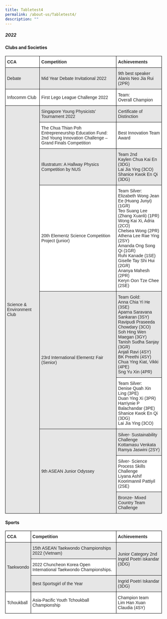 ```yaml
---
title: Tabletest4
permalink: /about-us/Tabletest4/
description: ""
---
```

##### 2022

#### Clubs and Societies

<style type="text/css">
.tg  {border-collapse:collapse;border-spacing:0;}
.tg td{border-color:black;border-style:solid;border-width:1px;font-family:Arial, sans-serif;font-size:14px;
  overflow:hidden;padding:10px 5px;word-break:normal;}
.tg th{border-color:black;border-style:solid;border-width:1px;font-family:Arial, sans-serif;font-size:14px;
  font-weight:normal;overflow:hidden;padding:10px 5px;word-break:normal;}
.tg .tg-l2bf{background-color:#FFF;color:#222;font-weight:bold;text-align:left;vertical-align:top}
.tg .tg-h5mn{background-color:#E6E6E6;color:#222;text-align:left;vertical-align:middle}
.tg .tg-1ppo{background-color:#FFF;color:#222;text-align:left;vertical-align:middle}
</style>
<table class="tg">
<thead>
  <tr>
    <th class="tg-l2bf"><span style="font-weight:700">CCA </span></th>
    <th class="tg-l2bf"><span style="font-weight:700">Competition </span></th>
    <th class="tg-l2bf"><span style="font-weight:700">Achievements</span></th>
  </tr>
</thead>
<tbody>
  <tr>
    <td class="tg-h5mn">Debate</td>
    <td class="tg-h5mn">Mid Year Debate Invitational 2022</td>
    <td class="tg-h5mn">9th best speaker<br><span style="font-weight:inherit">Alanis Neo Jia Rui (2PR)</span></td>
  </tr>
  <tr>
    <td class="tg-1ppo">Infocomm Club</td>
    <td class="tg-1ppo">First Lego League Challenge 2022</td>
    <td class="tg-1ppo">Team:<br>Overall Champion</td>
  </tr>
  <tr>
    <td class="tg-h5mn" rowspan="9">Science &amp; Environment Club</td>
    <td class="tg-h5mn">Singapore Young Physicists’ Tournament 2022</td>
    <td class="tg-h5mn">Certificate of Distinction</td>
  </tr>
  <tr>
    <td class="tg-1ppo">The Chua Thian Poh Entrepreneurship Education Fund: 2nd Young Innovation Challenge – Grand Finals Competition</td>
    <td class="tg-1ppo">Best Innovation Team Award</td>
  </tr>
  <tr>
    <td class="tg-h5mn">Illustratum: A Hallway Physics Competition by NUS</td>
    <td class="tg-h5mn">Team 2nd<br><span style="font-weight:inherit">Kaylen  Chua Kai En (3DG)</span><br>Lai Jia  Ying (3CO)<br><span style="font-weight:inherit">Shanice Kwok En Qi (3DG)</span></td>
  </tr>
  <tr>
    <td class="tg-1ppo">20th Elementz Science Competition Project (junior)</td>
    <td class="tg-1ppo">Team Silver:<br>Elizabeth Wong Jean Ee (Huang Junyi) (1GR)<br>Teo Suang Lee (Zhang Xuanli) (1PR)<br>Wong Kai Xi, Adria (2CO)<br>Chelsea Wong (2PR)<br>Athena Lee Rae Ying (2SY)<br>Amanda Ong Song Qi (1GR)<br>Ruhi Kanade (1SE)<br>Giselle Tay Shi Hui (2GR)<br>Ananya Mahesh (2PR)<br>Keryn Oon Tze Chee (2SE)</td>
  </tr>
  <tr>
    <td class="tg-h5mn" rowspan="2">23rd International Elementz Fair (Senior)</td>
    <td class="tg-h5mn">Team Gold:<br>Anna Chia Yi He (3SE)<br>Aparna Saravana Sankaran (3SY)<br>Ravipudi Praseeda Chowdary (3CO)<br>Soh Hing Wen Maegan (3GY)<br>Tanish Sudha Sanjay (3GR)<br>Anjali Ravi (4SY)<br>BK Preethi (4SY)<br>Chua Ying Kiat, Vikki (4PE)<br><span style="font-weight:inherit">Sng Yu Xin (4PR)</span></td>
  </tr>
  <tr>
    <td class="tg-1ppo">Team Silver:<br>Denise Quah Xin Ling (3PE)<br>Duan Ying Xi (3PR)<br>Harriynie P Balachandar (3PE)<br>Shanice Kwok En Qi (3DG)<br>Lai Jia Ying (3CO)</td>
  </tr>
  <tr>
    <td class="tg-h5mn" rowspan="3">9th ASEAN Junior Odyssey</td>
    <td class="tg-h5mn">Silver- Sustainability Challenge<br>Kottamasu Venkata Ramya Jaswini (2SY)</td>
  </tr>
  <tr>
    <td class="tg-1ppo">Silver- Science Process Skills Challenge<br>Liyana Ashif Koorimannil Pattiyil (2SE)</td>
  </tr>
  <tr>
    <td class="tg-h5mn">Bronze- Mixed Country Team Challenge</td>
  </tr>
</tbody>
</table>

#### Sports

<!-- CSS Code: Place this code in the document's head (between the 'head' tags) -->
<style>
table.GeneratedTable {
  width: 100%;
  background-color: #ffffff;
  border-collapse: collapse;
  border-width: 2px;
  border-color: #ffcc00;
  border-style: solid;
  color: #000000;
}

table.GeneratedTable td, table.GeneratedTable th {
  border-width: 2px;
  border-color: #ffcc00;
  border-style: solid;
  padding: 3px;
}

table.GeneratedTable thead {
  background-color: #ffcc00;
}
</style>

<style type="text/css">
.tg  {border-collapse:collapse;border-spacing:1;}
.tg td{border-color:black;border-style:solid;border-width:1px;font-family:Arial, sans-serif;font-size:14px;
  overflow:hidden;padding:10px 5px;word-break:normal;}
.tg th{border-color:black;border-style:solid;border-width:1px;font-family:Arial, sans-serif;font-size:14px;
  font-weight:normal;overflow:hidden;padding:10px 5px;word-break:normal;}
.tg .tg-l2bf{background-color:#FFF;color:#222;font-weight:bold;text-align:left;vertical-align:top}
.tg .tg-h5mn{background-color:#E6E6E6;color:#222;text-align:left;vertical-align:middle}
.tg .tg-1ppo{background-color:#FFF;color:#222;text-align:left;vertical-align:middle}
</style>
<table class="tg">
<thead>
  <tr>
    <th class="tg-l2bf"><span style="font-weight:700">CCA </span></th>
    <th class="tg-l2bf"><span style="font-weight:700">Competition </span></th>
    <th class="tg-l2bf"><span style="font-weight:700">Achievements</span></th>
  </tr>
</thead>
<tbody>
  <tr>
    <td class="tg-h5mn" rowspan="3">Taekwondo</td>
    <td class="tg-h5mn">15th ASEAN Taekwondo Championships 2022 (Vietnam)</td>
    <td class="tg-h5mn" rowspan="2">Junior Category 2nd<br>Ingrid Poetri iskandar (3DG)</td>
  </tr>
  <tr>
    <td class="tg-1ppo">2022 Chuncheon Korea Open International Taekwondo Championships.</td>
  </tr>
  <tr>
    <td class="tg-h5mn">Best Sportsgirl of the Year</td>
    <td class="tg-h5mn">Ingrid Poetri Iskandar (3DG)</td>
  </tr>
  <tr>
    <td class="tg-1ppo">Tchoukball</td>
    <td class="tg-1ppo">Asia-Pacific Youth Tchoukball Championship</td>
    <td class="tg-1ppo">Champion team<br>Lim Han Xuan Claudia (4SY)</td>
  </tr>
</tbody>
</table>


